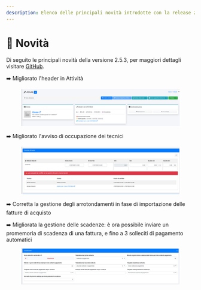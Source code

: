 ```yaml
---
description: Elenco delle principali novità introdotte con la release 2.5.3.
---
```


# 📣 Novità

Di seguito le principali novità della versione 2.5.3, per maggiori dettagli visitare [GitHub](https://github.com/devcode-it/openstamanager).

➡️  Migliorato l'header in Attività

<figure><img src=".gitbook/assets/immagine.png" alt=""><figcaption></figcaption></figure>

➡️  Migliorato l'avviso di occupazione dei tecnici

<figure><img src=".gitbook/assets/immagine (1).png" alt=""><figcaption></figcaption></figure>

➡️  Corretta la gestione degli arrotondamenti in fase di importazione delle fatture di acquisto

➡️ Migliorata la gestione delle scadenze: è ora possibile inviare un promemoria di scadenza di una fattura, e fino a 3 solleciti di pagamento automatici

<figure><img src=".gitbook/assets/immagine (2).png" alt=""><figcaption></figcaption></figure>
